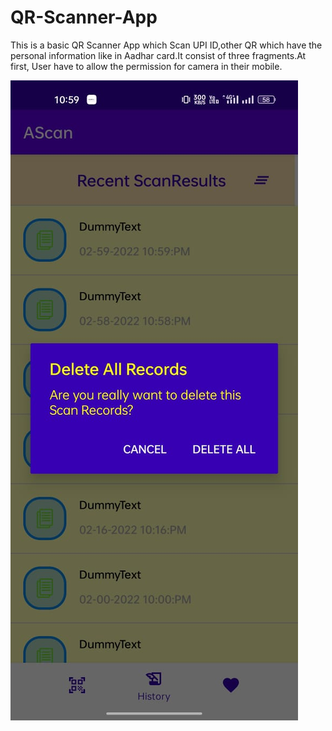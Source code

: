 # QR-Scanner-App
This is a basic QR Scanner App which Scan UPI ID,other QR which have the personal information like in Aadhar card.It consist of three fragments.At first, User have 
to allow the permission for camera in their mobile. 
<p>
<img src="./assets/delete.jpeg">
</p>